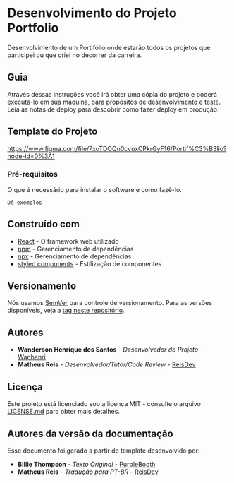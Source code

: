 # Desenvolvimento do Projeto Portfolio

Desenvolvimento de um Portifólio onde estarão todos os projetos que participei ou que criei no decorrer da carreira.

## Guia

Através dessas instruções você irá obter uma cópia do projeto e poderá executá-lo em sua máquina, para propósitos de desenvolvimento e teste. Leia as notas de deploy para descobrir como fazer deploy em produção.

## Template do Projeto

https://www.figma.com/file/7xoTDOQn0cvuxCPkrGyF16/Portif%C3%B3lio?node-id=0%3A1


### Pré-requisitos

O que é necessário para instalar o software e como fazê-lo.

```
Dê exemplos
```

## Construído com

* [React](https://pt-br.reactjs.org/) - O framework web utilizado
* [npm](https://www.npmjs.com/) - Gerenciamento de dependências
* [npx](https://www.npmjs.com/package/npx) - Gerenciamento de dependências
* [styled components](https://styled-components.com/) - Estilização de componentes


## Versionamento

Nós usamos [SemVer](http://semver.org/) para controle de versionamento. Para as versões disponíveis, veja a [tag neste repositório](https://github.com/your/project/tags). 

## Autores

* **Wanderson Henrique dos Santos** - *Desenvolvedor do Projeto* - [Wanhenri](https://github.com/Wanhenri)
* **Matheus Reis** - *Desenvolvedor/Tutor/Code Review* - [ReisDev](https://github.com/reisdev)


## Licença

Este projeto está licenciado sob a licença MIT - consulte o arquivo [LICENSE.md](https://github.com/Wanhenri/PortfolioProjetos/blob/master/LICENSE) para obter mais detalhes.


## Autores da versão da documentação

Esse documento foi gerado a partir de template desenvolvido por:

* **Billie Thompson** - *Texto Original* - [PurpleBooth](https://github.com/PurpleBooth)
* **Matheus Reis** - *Tradução para PT-BR* - [ReisDev](https://github.com/reisdev)


